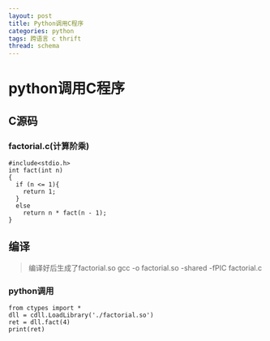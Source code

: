 ```yaml
---
layout: post
title: Python调用C程序
categories: python
tags: 跨语言 c thrift
thread: schema
---
```


# python调用C程序

## C源码

### factorial.c(计算阶乘)

```
#include<stdio.h>
int fact(int n)
{
  if (n <= 1){
    return 1;
  }
  else
    return n * fact(n - 1);
}
```

## 编译
> 编译好后生成了factorial.so
> gcc -o factorial.so -shared -fPIC factorial.c


### python调用

```
from ctypes import *
dll = cdll.LoadLibrary('./factorial.so')
ret = dll.fact(4)
print(ret)
```
